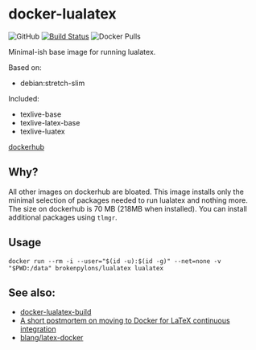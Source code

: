 # docker-lualatex
![GitHub](https://img.shields.io/github/license/brokenpylons/docker-lualatex.svg)
[![Build Status](https://travis-ci.org/brokenpylons/docker-lualatex.svg?branch=master)](https://travis-ci.org/brokenpylons/docker-lualatex)
![Docker Pulls](https://img.shields.io/docker/pulls/brokenpylons/lualatex.svg)

Minimal-ish base image for running lualatex.

Based on:
- debian:stretch-slim

Included:

- texlive-base
- texlive-latex-base
- texlive-luatex

[dockerhub](https://hub.docker.com/r/brokenpylons/lualatex)

## Why?

All other images on dockerhub are bloated. This image installs only the minimal selection of packages needed to run lualatex and nothing more. The size on dockerhub is 70 MB (218MB when installed). You can install additional packages using ```tlmgr```.

## Usage

```
docker run --rm -i --user="$(id -u):$(id -g)" --net=none -v "$PWD:/data" brokenpylons/lualatex lualatex
```

## See also:
* [docker-lualatex-build](https://github.com/brokenpylons/docker-lualatex-build)
* [A short postmortem on moving to Docker for LaTeX continuous integration](https://ljvmiranda921.github.io/notebook/2018/04/23/postmortem-shift-to-docker/)
* [blang/latex-docker](https://github.com/blang/latex-docker)
